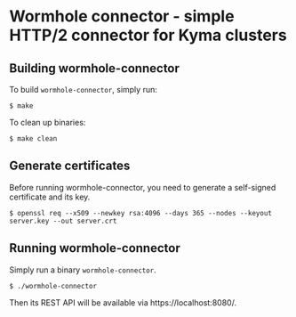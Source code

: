 # Wormhole connector - simple HTTP/2 connector for Kyma clusters

## Building wormhole-connector

To build `wormhole-connector`, simply run:

```
$ make
```

To clean up binaries:

```
$ make clean
```

## Generate certificates

Before running wormhole-connector, you need to generate a self-signed certificate and its key.

```
$ openssl req --x509 --newkey rsa:4096 --days 365 --nodes --keyout server.key --out server.crt
```

## Running wormhole-connector

Simply run a binary `wormhole-connector`.

```
$ ./wormhole-connector
```

Then its REST API will be available via https://localhost:8080/.

